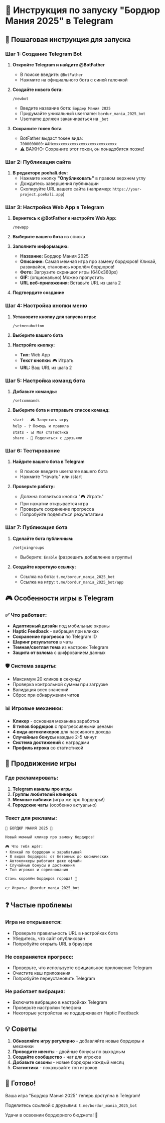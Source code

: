 # 📱 Инструкция по запуску "Бордюр Мания 2025" в Telegram

## 🎯 Пошаговая инструкция для запуска

### Шаг 1: Создание Telegram Bot

1. **Откройте Telegram и найдите @BotFather**
   - В поиске введите: `@BotFather`
   - Нажмите на официального бота с синей галочкой

2. **Создайте нового бота:**
   ```
   /newbot
   ```
   - Введите название бота: `Бордюр Мания 2025`
   - Придумайте уникальный username: `bordur_mania_2025_bot`
   - Username должен заканчиваться на `_bot`

3. **Сохраните токен бота**
   - BotFather выдаст токен вида: `7000000000:AAHxxxxxxxxxxxxxxxxxxxxxxxxxxxxx`
   - ⚠️ ВАЖНО: Сохраните этот токен, он понадобится позже!

### Шаг 2: Публикация сайта

1. **В редакторе poehali.dev:**
   - Нажмите кнопку **"Опубликовать"** в правом верхнем углу
   - Дождитесь завершения публикации
   - Скопируйте URL вашего сайта (например: `https://your-project.poehali.app`)

### Шаг 3: Настройка Web App в Telegram

1. **Вернитесь к @BotFather и настройте Web App:**
   ```
   /newapp
   ```
   
2. **Выберите вашего бота** из списка

3. **Заполните информацию:**
   - **Название:** Бордюр Мания 2025
   - **Описание:** Самая мемная игра про замену бордюров! Кликай, развивайся, становись королём бордюров!
   - **Фото:** Загрузите скриншот игры (640x360px)
   - **GIF:** (опционально) Можно пропустить
   - **URL веб-приложения:** Вставьте URL из шага 2

4. **Подтвердите создание**

### Шаг 4: Настройка кнопки меню

1. **Установите кнопку для запуска игры:**
   ```
   /setmenubutton
   ```
   
2. **Выберите вашего бота**

3. **Настройте кнопку:**
   - **Тип:** Web App
   - **Текст кнопки:** 🎮 Играть
   - **URL:** Ваш URL из шага 2

### Шаг 5: Настройка команд бота

1. **Добавьте команды:**
   ```
   /setcommands
   ```

2. **Выберите бота и отправьте список команд:**
   ```
   start - 🎮 Запустить игру
   help - ❓ Помощь и правила
   stats - 📊 Моя статистика
   share - 📢 Поделиться с друзьями
   ```

### Шаг 6: Тестирование

1. **Найдите вашего бота в Telegram**
   - В поиске введите username вашего бота
   - Нажмите "Начать" или /start

2. **Проверьте работу:**
   - Должна появиться кнопка "🎮 Играть"
   - При нажатии открывается игра
   - Проверьте сохранение прогресса
   - Попробуйте поделиться результатами

### Шаг 7: Публикация бота

1. **Сделайте бота публичным:**
   ```
   /setjoingroups
   ```
   - Выберите: `Enable` (разрешить добавление в группы)

2. **Создайте короткую ссылку:**
   - Ссылка на бота: `t.me/bordur_mania_2025_bot`
   - Ссылка на игру: `t.me/bordur_mania_2025_bot/app`

## 🎮 Особенности игры в Telegram

### ✅ Что работает:
- **Адаптивный дизайн** под мобильные экраны
- **Haptic Feedback** - вибрация при кликах
- **Сохранение прогресса** по Telegram ID
- **Шаринг результатов** в чаты
- **Темная/светлая тема** из настроек Telegram
- **Защита от взлома** с шифрованием данных

### 🛡️ Система защиты:
- Максимум 20 кликов в секунду
- Проверка контрольной суммы при загрузке
- Валидация всех значений
- Сброс при обнаружении читов

### 📊 Игровые механики:
- **Кликер** - основная механика заработка
- **8 типов бордюров** с прогрессивными ценами
- **4 вида автокликеров** для пассивного дохода
- **Случайные бонусы** каждые 2-5 минут
- **Система достижений** с наградами
- **Профиль игрока** со статистикой

## 🚀 Продвижение игры

### Где рекламировать:
1. **Telegram каналы про игры**
2. **Группы любителей кликеров**
3. **Мемные паблики** (игра же про бордюры!)
4. **Городские чаты** (особенно актуально)

### Текст для рекламы:
```
🧱 БОРДЮР МАНИЯ 2025 🧱

Новый мемный кликер про замену бордюров!

🎮 Что тебя ждёт:
• Кликай по бордюрам и зарабатывай
• 8 видов бордюров: от бетонных до космических
• Автокликеры работают даже офлайн
• Случайные бонусы и достижения
• Топ игроков и соревнования

Стань королём бордюров города! 👑

👉 Играть: @bordur_mania_2025_bot
```

## ❓ Частые проблемы

### Игра не открывается:
- Проверьте правильность URL в настройках бота
- Убедитесь, что сайт опубликован
- Попробуйте открыть URL в браузере

### Не сохраняется прогресс:
- Проверьте, что используете официальное приложение Telegram
- Очистите кеш приложения
- Попробуйте переустановить Telegram

### Не работает вибрация:
- Включите вибрацию в настройках Telegram
- Проверьте настройки телефона
- Некоторые устройства не поддерживают Haptic Feedback

## 💡 Советы

1. **Обновляйте игру регулярно** - добавляйте новые бордюры и механики
2. **Проводите ивенты** - двойные бонусы по выходным
3. **Создайте сообщество** - чат для игроков
4. **Добавьте сезоны** - новые бордюры каждый месяц
5. **Статистика** - показывайте топ игроков

## 🎯 Готово!

Ваша игра "Бордюр Мания 2025" теперь доступна в Telegram! 

Поделитесь ссылкой с друзьями: `t.me/bordur_mania_2025_bot`

Удачи в освоении бордюрного бюджета! 🚀